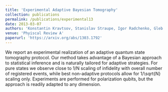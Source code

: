```yaml
---
title: 'Experimental Adaptive Bayesian Tomography'
collection: publications
permalink: /publications/experimental13
date: 2013-03-07
authors: 'Konstantin Kravtsov, Stanislav Straupe, Igor Radchenko, Gleb Struchalin, Neil Houlsby, Sergey Kulik'
venue: 'Phyiscal Review A'
paperurl: 'https://arxiv.org/abs/1303.1792'
---
```


We report an experimental realization of an adaptive quantum state tomography protocol. Our method takes advantage of a Bayesian approach to statistical inference and is naturally tailored for adaptive strategies. For pure states we observe close to 1/N scaling of infidelity with overall number of registered events, while best non-adaptive protocols allow for 1/\sqrt{N} scaling only. Experiments are performed for polarization qubits, but the approach is readily adapted to any dimension.
